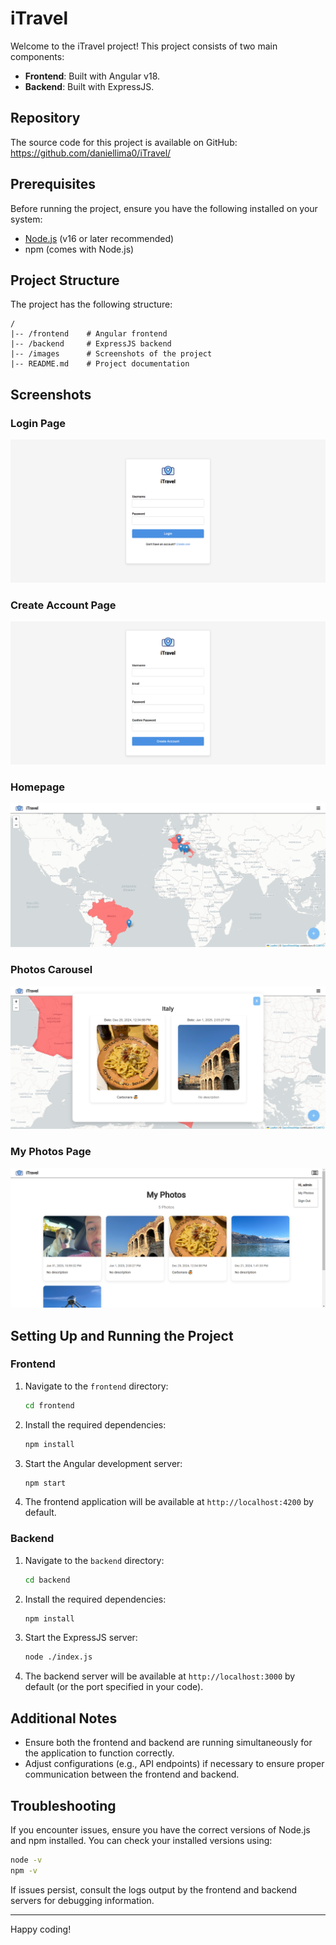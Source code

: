# iTravel

Welcome to the iTravel project! This project consists of two main components:
- **Frontend**: Built with Angular v18.
- **Backend**: Built with ExpressJS.

## Repository

The source code for this project is available on GitHub:
https://github.com/daniellima0/iTravel/

## Prerequisites
Before running the project, ensure you have the following installed on your system:

- [Node.js](https://nodejs.org/) (v16 or later recommended)
- npm (comes with Node.js)

## Project Structure
The project has the following structure:

```
/
|-- /frontend    # Angular frontend
|-- /backend     # ExpressJS backend
|-- /images      # Screenshots of the project
|-- README.md    # Project documentation
```

## Screenshots

### Login Page
![Login Page](./images/login.png)

### Create Account Page
![Create Account Page](./images/create-account.png)

### Homepage
![Homepage](./images/homepage.png)

### Photos Carousel
![Photos Carousel](./images/photos-carousel.png)

### My Photos Page
![My Photos Page](./images/my-photos.png)

## Setting Up and Running the Project

### Frontend
1. Navigate to the `frontend` directory:
   ```bash
   cd frontend
   ```

2. Install the required dependencies:
   ```bash
   npm install
   ```

3. Start the Angular development server:
   ```bash
   npm start
   ```

4. The frontend application will be available at `http://localhost:4200` by default.

### Backend
1. Navigate to the `backend` directory:
   ```bash
   cd backend
   ```

2. Install the required dependencies:
   ```bash
   npm install
   ```

3. Start the ExpressJS server:
   ```bash
   node ./index.js
   ```

4. The backend server will be available at `http://localhost:3000` by default (or the port specified in your code).

## Additional Notes
- Ensure both the frontend and backend are running simultaneously for the application to function correctly.
- Adjust configurations (e.g., API endpoints) if necessary to ensure proper communication between the frontend and backend.

## Troubleshooting
If you encounter issues, ensure you have the correct versions of Node.js and npm installed. You can check your installed versions using:

```bash
node -v
npm -v
```

If issues persist, consult the logs output by the frontend and backend servers for debugging information.

---

Happy coding!

